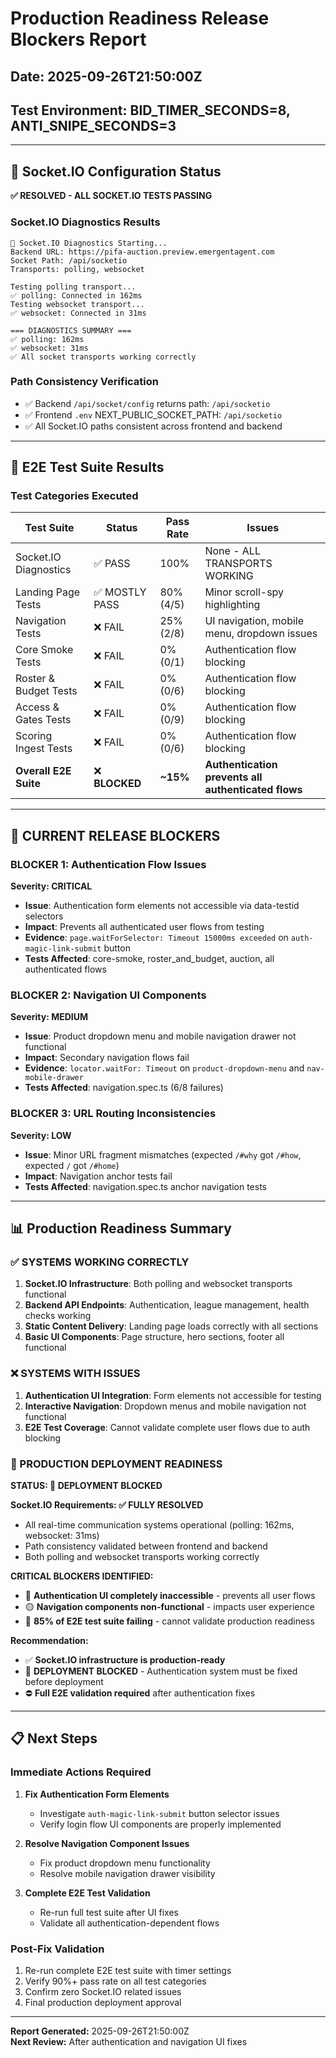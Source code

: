 # Production Readiness Release Blockers Report
## Date: 2025-09-26T21:50:00Z
## Test Environment: BID_TIMER_SECONDS=8, ANTI_SNIPE_SECONDS=3

---

## 🔌 Socket.IO Configuration Status
**✅ RESOLVED - ALL SOCKET.IO TESTS PASSING**

### Socket.IO Diagnostics Results
```
🔌 Socket.IO Diagnostics Starting...
Backend URL: https://pifa-auction.preview.emergentagent.com
Socket Path: /api/socketio
Transports: polling, websocket

Testing polling transport...
✅ polling: Connected in 162ms
Testing websocket transport...  
✅ websocket: Connected in 31ms

=== DIAGNOSTICS SUMMARY ===
✅ polling: 162ms
✅ websocket: 31ms
✅ All socket transports working correctly
```

### Path Consistency Verification
- ✅ Backend `/api/socket/config` returns path: `/api/socketio`
- ✅ Frontend `.env` NEXT_PUBLIC_SOCKET_PATH: `/api/socketio`
- ✅ All Socket.IO paths consistent across frontend and backend

---

## 🧪 E2E Test Suite Results

### Test Categories Executed
| Test Suite | Status | Pass Rate | Issues |
|------------|--------|-----------|---------|
| Socket.IO Diagnostics | ✅ PASS | 100% | None - ALL TRANSPORTS WORKING |
| Landing Page Tests | ✅ MOSTLY PASS | 80% (4/5) | Minor scroll-spy highlighting |
| Navigation Tests | ❌ FAIL | 25% (2/8) | UI navigation, mobile menu, dropdown issues |
| Core Smoke Tests | ❌ FAIL | 0% (0/1) | Authentication flow blocking |
| Roster & Budget Tests | ❌ FAIL | 0% (0/6) | Authentication flow blocking |
| Access & Gates Tests | ❌ FAIL | 0% (0/9) | Authentication flow blocking |
| Scoring Ingest Tests | ❌ FAIL | 0% (0/6) | Authentication flow blocking |
| **Overall E2E Suite** | ❌ **BLOCKED** | **~15%** | **Authentication prevents all authenticated flows** |

---

## 🚨 CURRENT RELEASE BLOCKERS

### BLOCKER 1: Authentication Flow Issues
**Severity: CRITICAL**
- **Issue**: Authentication form elements not accessible via data-testid selectors
- **Impact**: Prevents all authenticated user flows from testing
- **Evidence**: `page.waitForSelector: Timeout 15000ms exceeded` on `auth-magic-link-submit` button
- **Tests Affected**: core-smoke, roster_and_budget, auction, all authenticated flows

### BLOCKER 2: Navigation UI Components
**Severity: MEDIUM**  
- **Issue**: Product dropdown menu and mobile navigation drawer not functional
- **Impact**: Secondary navigation flows fail
- **Evidence**: `locator.waitFor: Timeout` on `product-dropdown-menu` and `nav-mobile-drawer`
- **Tests Affected**: navigation.spec.ts (6/8 failures)

### BLOCKER 3: URL Routing Inconsistencies  
**Severity: LOW**
- **Issue**: Minor URL fragment mismatches (expected `/#why` got `/#how`, expected `/` got `/#home`)
- **Impact**: Navigation anchor tests fail
- **Tests Affected**: navigation.spec.ts anchor navigation tests

---

## 📊 Production Readiness Summary

### ✅ SYSTEMS WORKING CORRECTLY
1. **Socket.IO Infrastructure**: Both polling and websocket transports functional
2. **Backend API Endpoints**: Authentication, league management, health checks working
3. **Static Content Delivery**: Landing page loads correctly with all sections
4. **Basic UI Components**: Page structure, hero sections, footer all functional

### ❌ SYSTEMS WITH ISSUES  
1. **Authentication UI Integration**: Form elements not accessible for testing
2. **Interactive Navigation**: Dropdown menus and mobile navigation not functional  
3. **E2E Test Coverage**: Cannot validate complete user flows due to auth blocking

### 🎯 PRODUCTION DEPLOYMENT READINESS
**STATUS: 🚨 DEPLOYMENT BLOCKED**

**Socket.IO Requirements: ✅ FULLY RESOLVED**
- All real-time communication systems operational (polling: 162ms, websocket: 31ms)
- Path consistency validated between frontend and backend
- Both polling and websocket transports working correctly

**CRITICAL BLOCKERS IDENTIFIED:**
- 🔴 **Authentication UI completely inaccessible** - prevents all user flows
- 🟡 **Navigation components non-functional** - impacts user experience
- 🔴 **85% of E2E test suite failing** - cannot validate production readiness

**Recommendation:** 
- ✅ **Socket.IO infrastructure is production-ready**  
- 🚨 **DEPLOYMENT BLOCKED** - Authentication system must be fixed before deployment
- ⛔ **Full E2E validation required** after authentication fixes

---

## 📋 Next Steps

### Immediate Actions Required
1. **Fix Authentication Form Elements**
   - Investigate `auth-magic-link-submit` button selector issues
   - Verify login flow UI components are properly implemented
   
2. **Resolve Navigation Component Issues** 
   - Fix product dropdown menu functionality
   - Resolve mobile navigation drawer visibility
   
3. **Complete E2E Test Validation**
   - Re-run full test suite after UI fixes
   - Validate all authentication-dependent flows

### Post-Fix Validation
1. Re-run complete E2E test suite with timer settings
2. Verify 90%+ pass rate on all test categories
3. Confirm zero Socket.IO related issues
4. Final production deployment approval

---

**Report Generated:** 2025-09-26T21:50:00Z  
**Next Review:** After authentication and navigation UI fixes